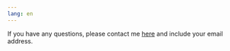 ```yaml
---
lang: en
---
```


If you have any questions, please contact me [here](https://o.mayo.pp.ua) and include your email address.

